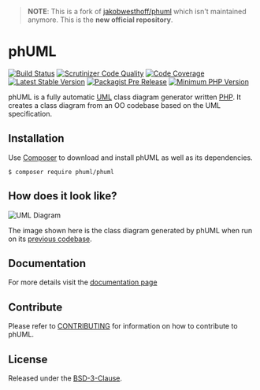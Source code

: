 > **NOTE**: This is a fork of [jakobwesthoff/phuml][1] which isn't maintained anymore.
This is the **new official repository**.

# phUML

[![Build Status][2]][3]
[![Scrutinizer Code Quality][4]][5]
[![Code Coverage][10]][11]
[![Latest Stable Version][14]][15]
[![Packagist Pre Release][18]][15]
[![Minimum PHP Version][16]][17]

phUML is a fully automatic [UML][6] class diagram generator written [PHP][7].
It creates a class diagram from an OO codebase based on the UML specification.

## Installation

Use [Composer][12] to download and install phUML as well as its dependencies.

```
$ composer require phuml/phuml
```

## How does it look like?

![UML Diagram][8]

The image shown here is the class diagram generated by phUML when run on its [previous codebase][13].

## Documentation

For more details visit the [documentation page][9]

## Contribute

Please refer to [CONTRIBUTING](CONTRIBUTING.md) for information on how to contribute to phUML.

## License

Released under the [BSD-3-Clause](LICENSE).

[1]: https://github.com/jakobwesthoff/phuml
[2]: https://travis-ci.org/MontealegreLuis/phuml.svg?branch=master
[3]: https://travis-ci.org/MontealegreLuis/phuml
[4]: https://scrutinizer-ci.com/g/MontealegreLuis/phuml/badges/quality-score.png?b=master
[5]: https://scrutinizer-ci.com/g/MontealegreLuis/phuml/?branch=master
[6]: http://en.wikipedia.org/wiki/Unified_Modeling_Language
[7]: http://php.net
[8]: https://raw.githubusercontent.com/MontealegreLuis/phuml/master/docs/phuml-example-thumbnail.png
[9]: http://montealegreluis.com/phuml
[10]: https://scrutinizer-ci.com/g/MontealegreLuis/phuml/badges/coverage.png?b=master
[11]: https://scrutinizer-ci.com/g/MontealegreLuis/phuml/?branch=master
[12]: https://getcomposer.org/
[13]: https://github.com/jakobwesthoff/phuml/tree/master/src
[14]: https://img.shields.io/packagist/v/phuml/phuml.svg?style=flat-square
[15]: https://packagist.org/packages/phuml/phuml
[16]: https://img.shields.io/badge/php-%3E%3D%187.1-8892BF.svg?style=flat-square
[17]: https://php.net/
[18]: https://img.shields.io/packagist/vpre/phuml/phuml.svg
